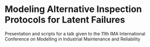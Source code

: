 # Modeling Alternative Inspection Protocols for Latent Failures

Presentation and scripts for a talk given to the 11th IMA International Conference on Modelling in Industrial Maintenance and Reliability

